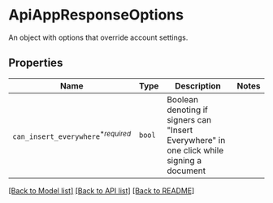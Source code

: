 # ApiAppResponseOptions

An object with options that override account settings.

## Properties
Name | Type | Description | Notes
------------ | ------------- | ------------- | -------------
| `can_insert_everywhere`<sup>*_required_</sup> | ```bool``` |  Boolean denoting if signers can &quot;Insert Everywhere&quot; in one click while signing a document  |  |

[[Back to Model list]](../README.md#documentation-for-models) [[Back to API list]](../README.md#documentation-for-api-endpoints) [[Back to README]](../README.md)

